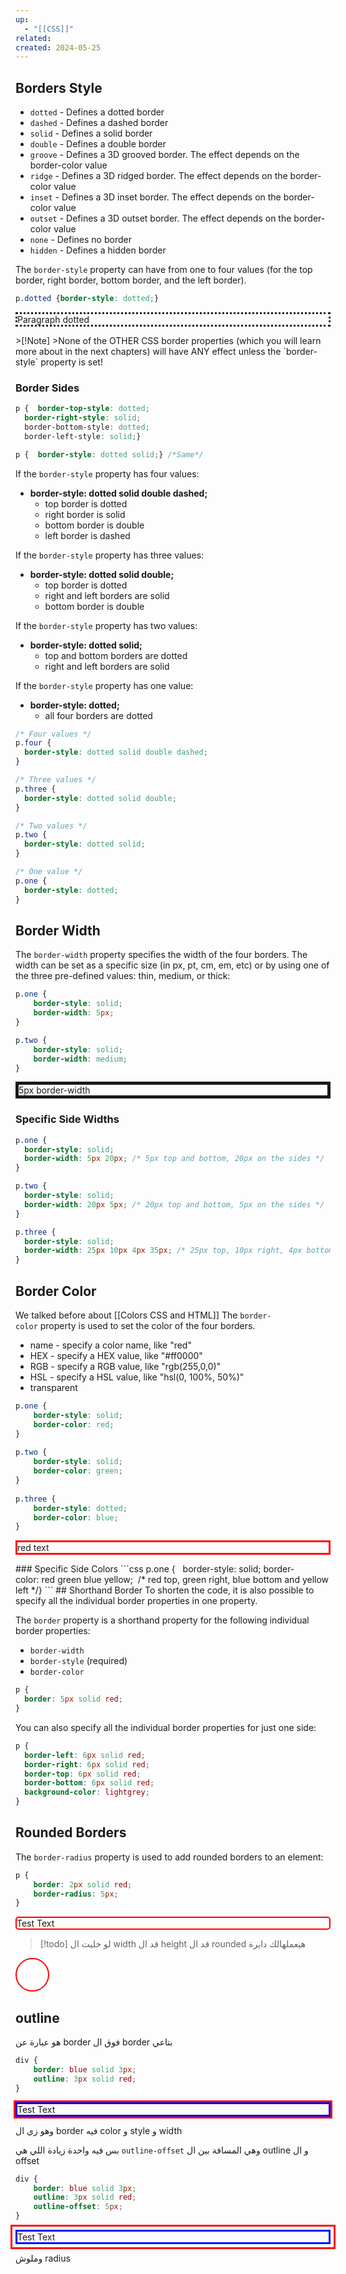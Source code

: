 ```yaml
---
up:
  - "[[CSS]]"
related: 
created: 2024-05-25
---
```

## Borders Style

- `dotted` - Defines a dotted border
- `dashed` - Defines a dashed border
- `solid` - Defines a solid border
- `double` - Defines a double border
- `groove` - Defines a 3D grooved border. The effect depends on the border-color value
- `ridge` - Defines a 3D ridged border. The effect depends on the border-color value
- `inset` - Defines a 3D inset border. The effect depends on the border-color value
- `outset` - Defines a 3D outset border. The effect depends on the border-color value
- `none` - Defines no border
- `hidden` - Defines a hidden border

The `border-style` property can have from one to four values (for the top border, right border, bottom border, and the left border).

```css
p.dotted {border-style: dotted;}
```
<p style="border-style: dotted;">Paragraph dotted</p>
>[!Note]
>None of the OTHER CSS border properties (which you will learn more about in the next chapters) will have ANY effect unless the `border-style` property is set!

### Border Sides
```css
p {  border-top-style: dotted;  
  border-right-style: solid;  
  border-bottom-style: dotted;  
  border-left-style: solid;}

p {  border-style: dotted solid;} /*Same*/
```

If the `border-style` property has four values:

- **border-style: dotted solid double dashed;**
    - top border is dotted
    - right border is solid
    - bottom border is double
    - left border is dashed

If the `border-style` property has three values:

- **border-style: dotted solid double;**
    - top border is dotted
    - right and left borders are solid
    - bottom border is double

If the `border-style` property has two values:

- **border-style: dotted solid;**
    - top and bottom borders are dotted
    - right and left borders are solid

If the `border-style` property has one value:

- **border-style: dotted;**
    - all four borders are dotted

```css
/* Four values */
p.four {
  border-style: dotted solid double dashed;
}

/* Three values */
p.three {
  border-style: dotted solid double;
}

/* Two values */
p.two {
  border-style: dotted solid;
}

/* One value */
p.one {
  border-style: dotted;
}
```


## Border Width
The `border-width` property specifies the width of the four borders.
The width can be set as a specific size (in px, pt, cm, em, etc) or by using one of the three pre-defined values: thin, medium, or thick:
```css
p.one {
	border-style: solid;
	border-width: 5px;
}

p.two {  
	border-style: solid;
	border-width: medium;
}
```

<p style="border-style: solid; border-width: 5px;">5px border-width</p>

### Specific Side Widths
```css
p.one {
  border-style: solid;
  border-width: 5px 20px; /* 5px top and bottom, 20px on the sides */
}

p.two {
  border-style: solid;
  border-width: 20px 5px; /* 20px top and bottom, 5px on the sides */
}

p.three {
  border-style: solid;
  border-width: 25px 10px 4px 35px; /* 25px top, 10px right, 4px bottom and 35px left */
}
```
## Border Color
We talked before about [[Colors CSS and HTML]]
The `border-color` property is used to set the color of the four borders.

- name - specify a color name, like "red"
- HEX - specify a HEX value, like "#ff0000"
- RGB - specify a RGB value, like "rgb(255,0,0)"
- HSL - specify a HSL value, like "hsl(0, 100%, 50%)"
- transparent

```css
p.one {  
	border-style: solid;  
	border-color: red;
}  
  
p.two {
	border-style: solid;  
	border-color: green;
}  
  
p.three {
	border-style: dotted;
	border-color: blue;
}
```
<p style="border-style: solid; border-color: red;">red text</p>
### Specific Side Colors
```css
p.one {  
	border-style: solid;  
	border-color: red green blue yellow; 
	/* red top, green right, blue bottom and yellow left */}
```
## Shorthand Border
To shorten the code, it is also possible to specify all the individual border properties in one property.

The `border` property is a shorthand property for the following individual border properties:

- `border-width`
- `border-style` (required)
- `border-color`

```css
p {
  border: 5px solid red;
}
```

You can also specify all the individual border properties for just one side:

```css
p {
  border-left: 6px solid red;
  border-right: 6px solid red;
  border-top: 6px solid red;
  border-bottom: 6px solid red;
  background-color: lightgrey;
}
```

## Rounded Borders
The `border-radius` property is used to add rounded borders to an element:
```css
p {  
	border: 2px solid red;  
	border-radius: 5px;
}
```

<p style="border: 2px solid red; border-radius: 5px;">Test Text</p>

> [!todo]
> لو خليت ال width قد ال height قد ال rounded هيعملهالك دايرة


<p style="border: 2px solid red; border-radius: 50px; width:50px; height:50px;"></p>

## outline
هو عبارة عن border فوق ال border بتاعي

```css
div {
	border: blue solid 3px;
	outline: 3px solid red;
}
```

<p style="border: blue solid 3px; outline: 3px solid red;">Test Text</p>
وهو زي ال border فيه color و style و width 

بس فيه واحدة زيادة اللي هي `outline-offset` وهي المسافة بين ال outline و ال offset

```css
div {
	border: blue solid 3px;
	outline: 3px solid red;
	outline-offset: 5px;
}
```
<p style="border: blue solid 3px; outline: 3px solid red; outline-offset:5px">Test Text</p>
وملوش radius 